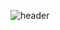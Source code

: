 ![header](https://capsule-render.vercel.app/api?type=wavingcolor=gradient&customColorList=0,2,2,5,30&height=300&section=header&text=Welcome%20to%20Hyejoo's%20Github!&fontSize=40)
